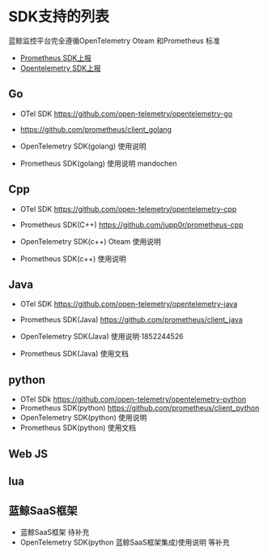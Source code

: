 # SDK支持的列表

蓝鲸监控平台完全遵循OpenTelemetry Oteam 和Prometheus 标准


* [Prometheus SDK上报](../ProductFeatures/integrations-metrics/custom_sdk_push.md)
* [Opentelemetry SDK上报](../ProductFeatures/integrations-traces/opentelemetry_overview.md)

## Go	

* OTel SDK  https://github.com/open-telemetry/opentelemetry-go
* https://github.com/prometheus/client_golang


* OpenTelemetry SDK(golang) 使用说明
* Prometheus SDK(golang) 使用说明	mandochen
## Cpp	

* OTel SDK https://github.com/open-telemetry/opentelemetry-cpp
* Prometheus SDK(C++) https://github.com/jupp0r/prometheus-cpp

* OpenTelemetry SDK(c++) Oteam 使用说明 
* Prometheus SDK(c++) 使用说明

## Java	

* OTel SDK https://github.com/open-telemetry/opentelemetry-java
* Prometheus SDK(Java) https://github.com/prometheus/client_java

* OpenTelemetry SDK(Java) 使用说明·1852244526
* 	Prometheus SDK(Java) 使用文档	
## python	

* OTel SDk https://github.com/open-telemetry/opentelemetry-python
* Prometheus SDK(python) https://github.com/prometheus/client_python	
* OpenTelemetry SDK(python) 使用说明
* Prometheus SDK(python) 使用文档	

## Web JS	


## lua


## 蓝鲸SaaS框架

* 蓝鲸SaaS框架 待补充
* OpenTelemetry SDK(python 蓝鲸SaaS框架集成)使用说明 等补充

